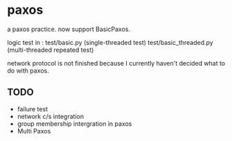 paxos
=====

a paxos practice.  now support BasicPaxos.

logic test in :
  test/basic.py  (single-threaded test)
  test/basic_threaded.py (multi-threaded repeated test)

network protocol is not finished because I currently haven't decided what to do with paxos.

TODO
------

* failure test
* network c/s integration
* group membership intergration in paxos
* Multi Paxos
